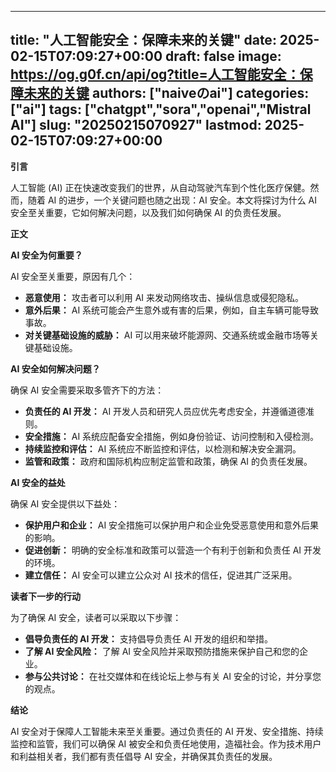
---
title: "人工智能安全：保障未来的关键"
date: 2025-02-15T07:09:27+00:00
draft: false
image: https://og.g0f.cn/api/og?title=人工智能安全：保障未来的关键
authors: ["naiveのai"]
categories: ["ai"]
tags: ["chatgpt","sora","openai","Mistral AI"]
slug: "20250215070927"
lastmod: 2025-02-15T07:09:27+00:00
---
**引言**

人工智能 (AI) 正在快速改变我们的世界，从自动驾驶汽车到个性化医疗保健。然而，随着 AI 的进步，一个关键问题也随之出现：AI 安全。本文将探讨为什么 AI 安全至关重要，它如何解决问题，以及我们如何确保 AI 的负责任发展。

**正文**

**AI 安全为何重要？**

AI 安全至关重要，原因有几个：

* **恶意使用：** 攻击者可以利用 AI 来发动网络攻击、操纵信息或侵犯隐私。
* **意外后果：** AI 系统可能会产生意外或有害的后果，例如，自主车辆可能导致事故。
* **对关键基础设施的威胁：** AI 可以用来破坏能源网、交通系统或金融市场等关键基础设施。

**AI 安全如何解决问题？**

确保 AI 安全需要采取多管齐下的方法：

* **负责任的 AI 开发：** AI 开发人员和研究人员应优先考虑安全，并遵循道德准则。
* **安全措施：** AI 系统应配备安全措施，例如身份验证、访问控制和入侵检测。
* **持续监控和评估：** AI 系统应不断监控和评估，以检测和解决安全漏洞。
* **监管和政策：** 政府和国际机构应制定监管和政策，确保 AI 的负责任发展。

**AI 安全的益处**

确保 AI 安全提供以下益处：

* **保护用户和企业：** AI 安全措施可以保护用户和企业免受恶意使用和意外后果的影响。
* **促进创新：** 明确的安全标准和政策可以营造一个有利于创新和负责任 AI 开发的环境。
* **建立信任：** AI 安全可以建立公众对 AI 技术的信任，促进其广泛采用。

**读者下一步的行动**

为了确保 AI 安全，读者可以采取以下步骤：

* **倡导负责任的 AI 开发：** 支持倡导负责任 AI 开发的组织和举措。
* **了解 AI 安全风险：** 了解 AI 安全风险并采取预防措施来保护自己和您的企业。
* **参与公共讨论：** 在社交媒体和在线论坛上参与有关 AI 安全的讨论，并分享您的观点。

**结论**

AI 安全对于保障人工智能未来至关重要。通过负责任的 AI 开发、安全措施、持续监控和监管，我们可以确保 AI 被安全和负责任地使用，造福社会。作为技术用户和利益相关者，我们都有责任倡导 AI 安全，并确保其负责任的发展。